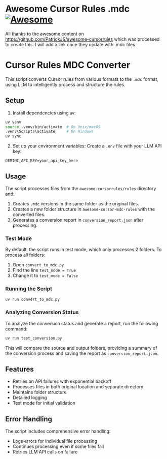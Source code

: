 # Awesome Cursor Rules .mdc [![Awesome](https://cdn.rawgit.com/sindresorhus/awesome/d7305f38d29fed78fa85652e3a63e154dd8e8829/media/badge.svg)](https://github.com/sindresorhus/awesome)

All thanks to the awesome content on https://github.com/PatrickJS/awesome-cursorrules which was processed to create this. I will add a link once they update with .mdc files



# Cursor Rules MDC Converter

This script converts Cursor rules from various formats to the `.mdc` format, using LLM to intelligently process and structure the rules.

## Setup

1. Install dependencies using `uv`:
```bash
uv venv
source .venv/bin/activate  # On Unix/macOS
.venv\Scripts\activate     # On Windows
uv sync
```

2. Set up your environment variables:
Create a `.env` file with your LLM API key:
```
GEMINI_API_KEY=your_api_key_here
```

## Usage

The script processes files from the `awesome-cursorrules/rules` directory and:
1. Creates `.mdc` versions in the same folder as the original files.
2. Creates a new folder structure in `awesome-cursor-mdc-rules` with the converted files.
3. Generates a conversion report in `conversion_report.json` after processing.

### Test Mode

By default, the script runs in test mode, which only processes 2 folders. To process all folders:

1. Open `convert_to_mdc.py`
2. Find the line `test_mode = True`
3. Change it to `test_mode = False`

### Running the Script

```bash
uv run convert_to_mdc.py
```

### Analyzing Conversion Status

To analyze the conversion status and generate a report, run the following command:

```bash
uv run test_conversion.py
```

This will compare the source and output folders, providing a summary of the conversion process and saving the report as `conversion_report.json`.

## Features

- Retries on API failures with exponential backoff
- Processes files in both original location and separate directory
- Maintains folder structure
- Detailed logging
- Test mode for initial validation

## Error Handling

The script includes comprehensive error handling:
- Logs errors for individual file processing
- Continues processing even if some files fail
- Retries LLM API calls on failure

